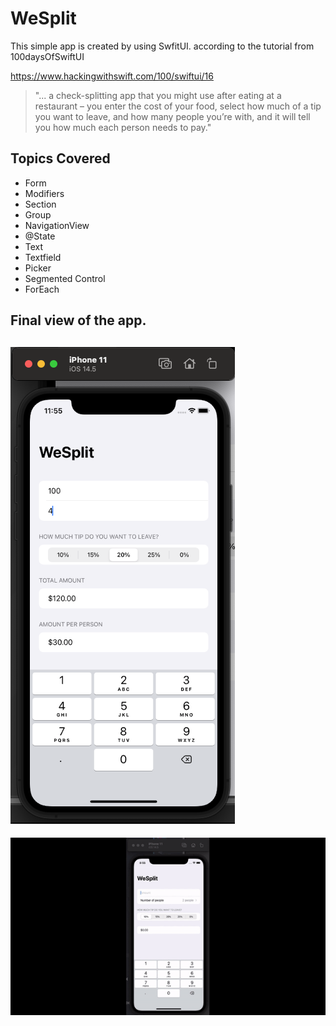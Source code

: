 # WeSplit 
This simple app is created by using SwfitUI. according to the tutorial from 100daysOfSwiftUI

https://www.hackingwithswift.com/100/swiftui/16

> "... a check-splitting app that you might use after eating at a restaurant – you enter the cost of your food, select how much of a tip you want to leave, and how many people you’re with, and it will tell you how much each person needs to pay."
> 

## Topics Covered
* Form
* Modifiers 
* Section
* Group 
* NavigationView
* @State 
* Text 
* Textfield
* Picker 
* Segmented Control
* ForEach

## Final view of the app.

![](https://github.com/SAM-ITH/wesplit/blob/main/Screenshots/we%20split%20v2.0.png)
---
![](https://github.com/SAM-ITH/wesplit/blob/main/Screenshots/WeSplit.gif)
